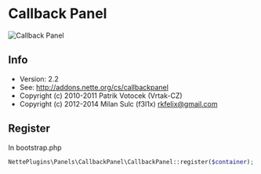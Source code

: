 # Callback Panel

![Callback Panel](https://raw.github.com/f3l1x/nette-plugins/master/CallbackPanel/callback.png)

## Info

* Version: 2.2
* See: http://addons.nette.org/cs/callbackpanel
* Copyright (c) 2010-2011 Patrik Votocek (Vrtak-CZ)
* Copyright (c) 2012-2014 Milan Sulc (f3l1x) <rkfelix@gmail.com>

## Register

In bootstrap.php

```php
NettePlugins\Panels\CallbackPanel\CallbackPanel::register($container);
```